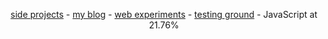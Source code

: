 <p align="center"><a href="https://github.com/dayvidwhy?tab=repositories">side projects</a> - <a href="https://davidyoung.tech">my blog</a> - <a href="https://codepen.io/dayvidwhy">web experiments</a> - <a href="https://codesandbox.io/u/dayvidwhy">testing ground</a> - JavaScript at 21.76%</p>